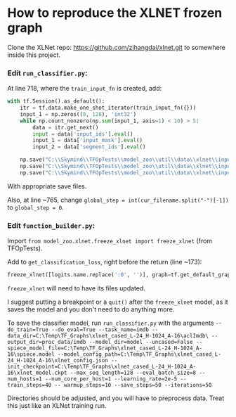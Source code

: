 # How to reproduce the XLNET frozen graph

Clone the XLNet repo: https://github.com/zihangdai/xlnet.git to somewhere inside this project.

### Edit `run_classifier.py`:
At line 718, where the `train_input_fn` is created, add:
```python
with tf.Session().as_default():
    itr = tf.data.make_one_shot_iterator(train_input_fn({}))
    input_1 = np.zeros((8, 128), 'int32')
    while np.count_nonzero(np.sum(input_1, axis=1) < 10) > 5:
        data = itr.get_next()
        input = data['input_ids'].eval()
        input_1 = data['input_mask'].eval()
        input_2 = data['segment_ids'].eval()

    np.save("C:\\Skymind\\TFOpTests\\model_zoo\\util\\data\\xlnet\\input.npy", input)
    np.save("C:\\Skymind\\TFOpTests\\model_zoo\\util\\data\\xlnet\\input_1.npy", input_1)
    np.save("C:\\Skymind\\TFOpTests\\model_zoo\\util\\data\\xlnet\\input_2.npy", input_2)
```

With appropriate save files.

Also, at line ~765, change `global_step = int(cur_filename.split("-")[-1])` to `global_step = 0`.

### Edit `function_builder.py`:
Import `from model_zoo.xlnet.freeze_xlnet import freeze_xlnet` (from TFOpTests).

Add to `get_classification_loss`, right before the return (line ~173):
```python
freeze_xlnet([logits.name.replace(':0', '')], graph=tf.get_default_graph())
```

`freeze_xlnet` will need to have its files updated.

I suggest putting a breakpoint or a `quit()` after the `freeze_xlnet` model, as it saves the model and you don't need to do anything more.

To save the classifier model, run `run_classifier.py` with the arguments 
```--do_train=True --do_eval=True --task_name=imdb --data_dir=C:\Temp\TF_Graphs\xlnet_cased_L-24_H-1024_A-16\aclImdb\ --output_dir=proc_data/imdb --model_dir=model --uncased=False --spiece_model_file=C:\Temp\TF_Graphs\xlnet_cased_L-24_H-1024_A-16\spiece.model --model_config_path=C:\Temp\TF_Graphs\xlnet_cased_L-24_H-1024_A-16\xlnet_config.json --init_checkpoint=C:\Temp\TF_Graphs\xlnet_cased_L-24_H-1024_A-16\xlnet_model.ckpt --max_seq_length=128 --eval_batch_size=8 --num_hosts=1 --num_core_per_host=1 --learning_rate=2e-5 -- train_steps=40 -- warmup_steps=10 --save_steps=50 --iterations=50```

Directories should be adjusted, and you will have to preprocess data.  Treat this just like an XLNet training run.